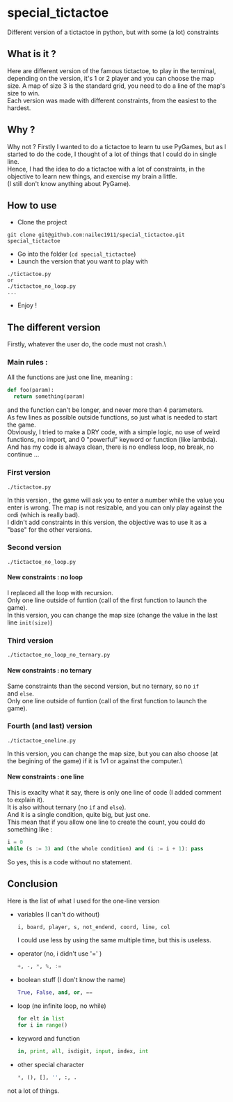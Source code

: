# special_tictactoe
Different version of a tictactoe in python, but with some (a lot) constraints

## What is it ?
Here are different version of the famous tictactoe, to play in the terminal, depending on the version, it's 1 or 2 player and you can choose the map size. A map of size 3 is the standard grid, you need to do a line of the map's size to win.\
Each version was made with different constraints, from the easiest to the hardest.

## Why ?
Why not ? 
Firstly I wanted to do a tictactoe to learn tu use PyGames, but as I started to do the code, I thought of a lot of things that I could do in single line.\
Hence, I had the idea to do a tictactoe with a lot of constraints, in the objective to learn new things, and exercise my brain a little.\
(I still don't know anything about PyGame).

## How to use
* Clone the project
```
git clone git@github.com:nailec1911/special_tictactoe.git special_tictactoe
```
* Go into the folder (`cd special_tictactoe`)
* Launch the version that you want to play with
```
./tictactoe.py
or
./tictactoe_no_loop.py
...
```
* Enjoy !

## The different version
Firstly, whatever the user do, the code must not crash.\
### Main rules :
All the functions are just one line, meaning :
```python
def foo(param):
  return something(param)
```
and the function can't be longer, and never more than 4 parameters.\
As few lines as possible outside functions, so just what is needed to start the game.\
Obviously, I tried to make a DRY code, with a simple logic, no use of weird functions, no import, and 0 "powerful" keyword or function (like lambda).\
And has my code is always clean, there is no endless loop, no break, no continue ...

### First version
```
./tictactoe.py
```
In this version , the game will ask you to enter a number while the value you enter is wrong. The map is not resizable, and you can only play against the ordi (which is really bad).\
I didn't add constraints in this version, the objective was to use it as a "base" for the other versions.

### Second version
```
./tictactoe_no_loop.py
```
#### New constraints : no loop
I replaced all the loop with recursion.\
Only one line outside of funtion (call of the first function to launch the game).\
In this version, you can change the map size (change the value in the last line ``init(size)``)


### Third version
```
./tictactoe_no_loop_no_ternary.py
```
#### New constraints : no ternary
Same constraints than the second version, but no ternary, so no ``if`` and ``else``.\
Only one line outside of funtion (call of the first function to launch the game).

### Fourth (and last) version
```
./tictactoe_oneline.py
```
In this version, you can change the map size, but you can also choose (at the begining of the game) if it is 1v1 or against the computer.\
#### New constraints : one line
This is exaclty what it say, there is only one line of code (I added comment to explain it).\
It is also without ternary (no ``if`` and ``else``).\
And it is a single condition, quite big, but just one.\
This mean that if you allow one line to create the count, you could do something like :
```python
i = 0
while (s := 3) and (the whole condition) and (i := i + 1): pass
```
So yes, this is a code without no statement.

## Conclusion
Here is the list of what I used for the one-line version
* variables (I can't do without)
  ```python
  i, board, player, s, not_endend, coord, line, col
  ```
  I could use less by using the same multiple time, but this is useless.

* operator (no, i didn't use '=' )
  ```python
  +, -, *, %, :=
  ```
* boolean stuff (I don't know the name)
  ```python
  True, False, and, or, ==
  ```
* loop (ne infinite loop, no while)
  ```python
  for elt in list
  for i in range()
  ```
* keyword and function
  ```python
  in, print, all, isdigit, input, index, int
  ```
* other special character
  ```python
  *, (), [], '', :, .
  ```

not a lot of things.






